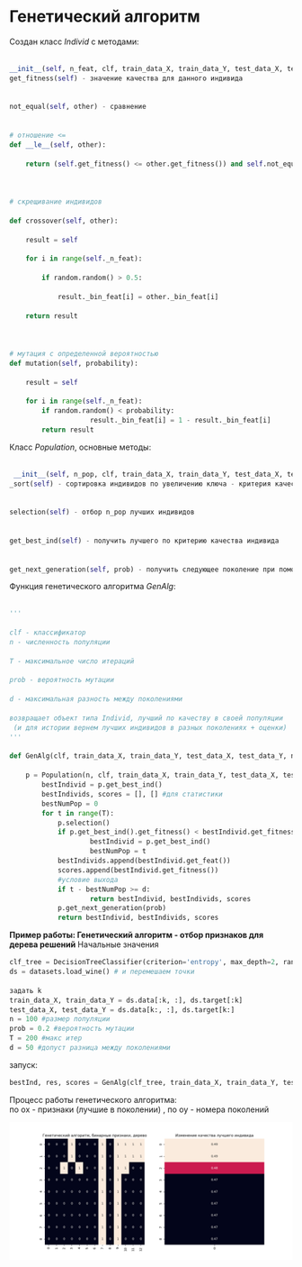 ﻿# Генетический алгоритм

  
Создан класс *Individ* с методами:  

```python

__init__(self, n_feat, clf, train_data_X, train_data_Y, test_data_X, test_data_Y) - зависит от количества признаков, классификатора, данных для обучения и тестирования
get_fitness(self) - значение качества для данного индивида


not_equal(self, other) - сравнение  


# отношение <=
def __le__(self, other):
 
	return (self.get_fitness() <= other.get_fitness()) and self.not_equal(other)

  

# скрещивание индивидов
  
def crossover(self, other):

	result = self

	for i in range(self._n_feat):

		if random.random() > 0.5:

			result._bin_feat[i] = other._bin_feat[i]
    
	return result  



# мутация с определенной вероятностью    
def mutation(self, probability):

	result = self

	for i in range(self._n_feat):
		if random.random() < probability:
                	result._bin_feat[i] = 1 - result._bin_feat[i]
        return result

```




Класс *Population*, основные методы:

```python

 __init__(self, n_pop, clf, train_data_X, train_data_Y, test_data_X, test_data_Y)
_sort(self) - сортировка индивидов по увеличению ключа - критерия качества (fitness)


selection(self) - отбор n_pop лучших индивидов


get_best_ind(self) - получить лучшего по критерию качества индивида


get_next_generation(self, prob) - получить следующее поколение при помощи операций скрещивания и мутации (с вероятностью prob), убрать повторы

```




Функция генетического алгоритма *GenAlg*:

```python

'''

clf - классификатор
n - численность популяции

T - максимальное число итераций

prob - вероятность мутации

d - максимальная разность между поколениями 

возвращает объект типа Individ, лучший по качеству в своей популяции
 (и для истории вернем лучших индивидов в разных поколениях + оценки)
'''

def GenAlg(clf, train_data_X, train_data_Y, test_data_X, test_data_Y, n, T, prob, d):

	p = Population(n, clf, train_data_X, train_data_Y, test_data_X, test_data_Y)
    	bestIndivid = p.get_best_ind()
    	bestIndivids, scores = [], [] #для статистики
    	bestNumPop = 0
    	for t in range(T):
        	p.selection()
        	if p.get_best_ind().get_fitness() < bestIndivid.get_fitness():
            		bestIndivid = p.get_best_ind()
            		bestNumPop = t
        	bestIndivids.append(bestIndivid.get_feat())
        	scores.append(bestIndivid.get_fitness())
        	#условие выхода
        	if t - bestNumPop >= d:
            		return bestIndivid, bestIndivids, scores
        	p.get_next_generation(prob)
    		return bestIndivid, bestIndivids, scores
```



**Пример работы: Генетический алгоритм - отбор признаков для дерева решений**
Начальные значения
```python 
clf_tree = DecisionTreeClassifier(criterion='entropy', max_depth=2, random_state=17, min_samples_leaf=6)
ds = datasets.load_wine() # и перемешаем точки

задать k
train_data_X, train_data_Y = ds.data[:k, :], ds.target[:k]
test_data_X, test_data_Y = ds.data[k:, :], ds.target[k:]
n = 100 #размер популяции
prob = 0.2 #вероятность мутации
T = 200 #макс итер
d = 50 #допуст разница между поколениями
```

запуск: 
```python
bestInd, res, scores = GenAlg(clf_tree, train_data_X, train_data_Y, test_data_X, test_data_Y, n, T, prob, d) 
```

Процесс работы генетического алгоритма:  
по ox - признаки (лучшие в поколении)
, по oy - номера поколений


![alt text](https://github.com/elena111111/ML/blob/master/GenAlg.png)